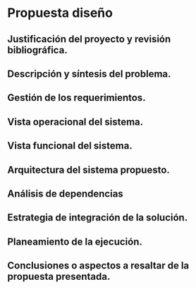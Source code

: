 # Propuesta diseño

## Justificación del proyecto y revisión bibliográfica.

## Descripción y síntesis del problema.

## Gestión de los requerimientos.

## Vista operacional del sistema.

## Vista funcional del sistema.

## Arquitectura del sistema propuesto.

## Análisis de dependencias

## Estrategia de integración de la solución.

## Planeamiento de la ejecución.

## Conclusiones o aspectos a resaltar de la propuesta presentada.
